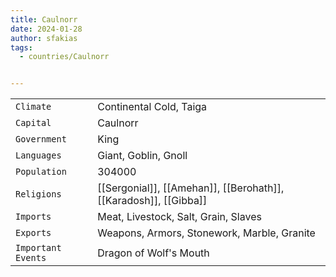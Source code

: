 ```yaml
---
title: Caulnorr
date: 2024-01-28
author: sfakias
tags:
  - countries/Caulnorr


---
```

| | |
| --- | --- |
| `Climate` | Continental Cold, Taiga |
| `Capital` | Caulnorr |
| `Government` | King |
| `Languages` | Giant, Goblin, Gnoll |
| `Population` | 304000 |
| `Religions` | [[Sergonial]], [[Amehan]], [[Berohath]], [[Karadosh]], [[Gibba]] |
| `Imports` | Meat, Livestock, Salt, Grain, Slaves |
| `Exports` | Weapons, Armors, Stonework, Marble, Granite |
| `Important Events` | Dragon of Wolf's Mouth |
